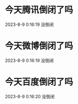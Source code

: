 # 今天腾讯倒闭了吗

2023-8-9 0:16:19 没倒闭

# 今天微博倒闭了吗

2023-8-9 0:16:19 没倒闭

# 今天百度倒闭了吗

2023-8-9 0:16:20 没倒闭

